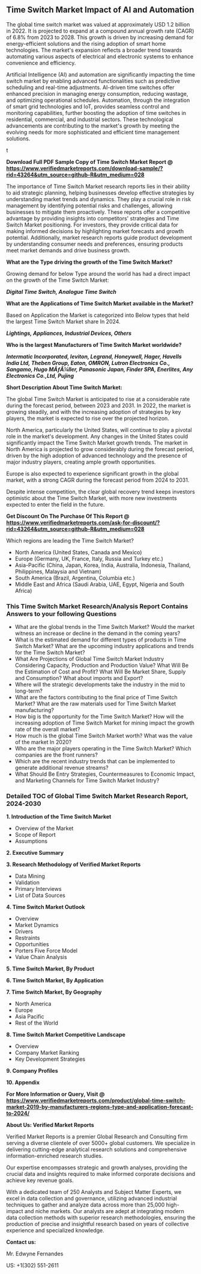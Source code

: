 <h2>Time Switch Market Impact of AI and Automation</h2><p>The global time switch market was valued at approximately USD 1.2 billion in 2022. It is projected to expand at a compound annual growth rate (CAGR) of 6.8% from 2023 to 2028. This growth is driven by increasing demand for energy-efficient solutions and the rising adoption of smart home technologies. The market's expansion reflects a broader trend towards automating various aspects of electrical and electronic systems to enhance convenience and efficiency.</p><p>Artificial Intelligence (AI) and automation are significantly impacting the time switch market by enabling advanced functionalities such as predictive scheduling and real-time adjustments. AI-driven time switches offer enhanced precision in managing energy consumption, reducing wastage, and optimizing operational schedules. Automation, through the integration of smart grid technologies and IoT, provides seamless control and monitoring capabilities, further boosting the adoption of time switches in residential, commercial, and industrial sectors. These technological advancements are contributing to the market's growth by meeting the evolving needs for more sophisticated and efficient time management solutions.</p>t</p><p id="" class=""><strong>Download Full PDF Sample Copy of Time Switch Market Report @ <a href="https://www.verifiedmarketreports.com/download-sample/?rid=43264&utm_source=github-R&utm_medium=028" target="_blank">https://www.verifiedmarketreports.com/download-sample/?rid=43264&utm_source=github-R&utm_medium=028</a></strong></p><p>The importance of&nbsp;Time Switch Market research reports lies in their ability to aid strategic planning, helping businesses develop effective strategies by understanding market trends and dynamics. They play a crucial role in risk management by identifying potential risks and challenges, allowing businesses to mitigate them proactively. These reports offer a competitive advantage by providing insights into competitors' strategies and Time Switch Market positioning. For investors, they provide critical data for making informed decisions by highlighting market forecasts and growth potential. Additionally, market research reports guide product development by understanding consumer needs and preferences, ensuring products meet market demands and drive business growth.</p><p><strong>What are the&nbsp;Type driving the growth of the Time Switch Market?</strong></p><p id="" class="">Growing demand for below Type around the world has had a direct impact on the growth of the Time Switch Market:</p><em><strong>Digital Time Switch, Analogue Time Switch</strong></em></p><strong>What are the&nbsp;Applications&nbsp;of Time Switch Market available in the Market?</strong></p><p id="" class="">Based on Application the Market is categorized into Below types that held the largest Time Switch Market share In 2024.</p><em><strong>Lightings, Appliances, Industrial Devices, Others</strong></em></p><strong>Who is the largest Manufacturers of Time Switch Market worldwide?</strong></p><p><em><strong>Intermatic Incorporated, leviton, Legrand, Honeywell, Hager, Havells India Ltd, Theben Group, Eaton, OMRON, Lutron Electronics Co., Sangamo, Hugo MÃƒÂ¼ller, Panasonic Japan, Finder SPA, Enerlites, Any Electronics Co.,Ltd, Pujing</strong></em></p><p id="" class=""><strong>Short Description About Time Switch Market:</strong></p><p>The global Time Switch Market is anticipated to rise at a considerable rate during the forecast period, between 2023 and 2031. In 2022, the market is growing steadily, and with the increasing adoption of strategies by key players, the market is expected to rise over the projected horizon.</p><p>North America, particularly the United States, will continue to play a pivotal role in the market's development. Any changes in the United States could significantly impact the Time Switch Market growth trends. The market in North America is projected to grow considerably during the forecast period, driven by the high adoption of advanced technology and the presence of major industry players, creating ample growth opportunities.</p><p>Europe is also expected to experience significant growth in the global market, with a strong CAGR during the forecast period from 2024 to 2031.</p><p>Despite intense competition, the clear global recovery trend keeps investors optimistic about the Time Switch Market, with more new investments expected to enter the field in the future.</p><p id="" class=""><strong>Get Discount On The Purchase Of This Report @ <a href="https://www.verifiedmarketreports.com/ask-for-discount/?rid=43264&utm_source=github-R&utm_medium=028" target="_blank">https://www.verifiedmarketreports.com/ask-for-discount/?rid=43264&utm_source=github-R&utm_medium=028</a></strong></p>Which regions are leading the Time Switch Market?</p><ul><li>North America (United States, Canada and Mexico)</li><li>Europe (Germany, UK, France, Italy, Russia and Turkey etc.)</li><li>Asia-Pacific (China, Japan, Korea, India, Australia, Indonesia, Thailand, Philippines, Malaysia and Vietnam)</li><li>South America (Brazil, Argentina, Columbia etc.)</li><li>Middle East and Africa (Saudi Arabia, UAE, Egypt, Nigeria and South Africa)</li></ul><h3 id="" class="">This Time Switch Market Research/Analysis Report Contains Answers to your following Questions</h3><ul><li>What are the global trends in the Time Switch Market? Would the market witness an increase or decline in the demand in the coming years?</li><li>What is the estimated demand for different types of products in Time Switch Market? What are the upcoming industry applications and trends for the Time Switch Market?</li><li>What Are Projections of Global Time Switch Market Industry Considering Capacity, Production and Production Value? What Will Be the Estimation of Cost and Profit? What Will Be Market Share, Supply and Consumption? What about imports and Export?</li><li>Where will the strategic developments take the industry in the mid to long-term?</li><li>What are the factors contributing to the final price of Time Switch Market? What are the raw materials used for Time Switch Market manufacturing?</li><li>How big is the opportunity for the Time Switch Market? How will the increasing adoption of Time Switch Market for mining impact the growth rate of the overall market?</li><li>How much is the global Time Switch Market worth? What was the value of the market In 2020?</li><li>Who are the major players operating in the Time Switch Market? Which companies are the front runners?</li><li>Which are the recent industry trends that can be implemented to generate additional revenue streams?</li><li>What Should Be Entry Strategies, Countermeasures to Economic Impact, and Marketing Channels for Time Switch Market Industry?</li></ul><h3 id="" class="">Detailed TOC of Global Time Switch Market Research Report, 2024-2030</h3><p id="" class=""><strong>1. Introduction of the Time Switch Market</strong></p><ul><li>Overview of the Market</li><li>Scope of Report</li><li>Assumptions</li></ul><p id="" class=""><strong>2. Executive Summary</strong></p><p id="" class=""><strong>3. Research Methodology of Verified Market Reports</strong></p><ul><li>Data Mining</li><li>Validation</li><li>Primary Interviews</li><li>List of Data Sources</li></ul><p id="" class=""><strong>4. Time Switch Market Outlook</strong></p><ul><li>Overview</li><li>Market Dynamics</li><li>Drivers</li><li>Restraints</li><li>Opportunities</li><li>Porters Five Force Model</li><li>Value Chain Analysis</li></ul><p id="" class=""><strong>5. Time Switch Market, By Product</strong></p><p id="" class=""><strong>6. Time Switch Market, By Application</strong></p><p id="" class=""><strong>7. Time Switch Market, By Geography</strong></p><ul><li>North America</li><li>Europe</li><li>Asia Pacific</li><li>Rest of the World</li></ul><p id="" class=""><strong>8. Time Switch Market Competitive Landscape</strong></p><ul><li>Overview</li><li>Company Market Ranking</li><li>Key Development Strategies</li></ul><p id="" class=""><strong>9. Company Profiles</strong></p><p id="" class=""><strong>10. Appendix</strong></p><p id="" class=""><strong>For More Information or Query, Visit @ <a href="https://www.verifiedmarketreports.com/product/global-time-switch-market-2019-by-manufacturers-regions-type-and-application-forecast-to-2024/" target="_blank">https://www.verifiedmarketreports.com/product/global-time-switch-market-2019-by-manufacturers-regions-type-and-application-forecast-to-2024/</a></strong></p><p id="" class=""><strong>About Us: Verified Market Reports</strong></p><p id="" class="">Verified Market Reports is a premier Global Research and Consulting firm serving a diverse clientele of over 5000+ global customers. We specialize in delivering cutting-edge analytical research solutions and comprehensive information-enriched research studies.</p><p id="" class="">Our expertise encompasses strategic and growth analyses, providing the crucial data and insights required to make informed corporate decisions and achieve key revenue goals.</p><p id="" class="">With a dedicated team of 250 Analysts and Subject Matter Experts, we excel in data collection and governance, utilizing advanced industrial techniques to gather and analyze data across more than 25,000 high-impact and niche markets. Our analysts are adept at integrating modern data collection methods with superior research methodologies, ensuring the production of precise and insightful research based on years of collective experience and specialized knowledge.</p><p id="" class=""><strong>Contact us:</strong></p><p id="" class="">Mr. Edwyne Fernandes</p><p id="" class="">US: +1(302) 551-2611</p>